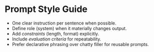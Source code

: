 # Prompt Style Guide
- One clear instruction per sentence when possible.
- Define role (system) when it materially changes output.
- Add *constraints* (length, format) explicitly.
- Include *evaluation criteria* for repeatability.
- Prefer declarative phrasing over chatty filler for reusable prompts.
